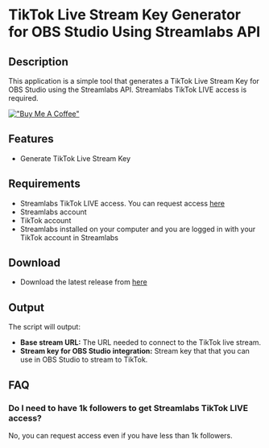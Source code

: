 # TikTok Live Stream Key Generator for OBS Studio Using Streamlabs API

## Description
This application is a simple tool that generates a TikTok Live Stream Key for OBS Studio using the Streamlabs API. Streamlabs TikTok LIVE access is required.

[!["Buy Me A Coffee"](https://www.buymeacoffee.com/assets/img/custom_images/orange_img.png)](https://buymeacoffee.com/loukious)


## Features
- Generate TikTok Live Stream Key

## Requirements
- Streamlabs TikTok LIVE access. You can request access [here](https://tiktok.com/falcon/live_g/live_access_pc_apply/result/index.html?id=GL6399433079641606942&lang=en-US)
- Streamlabs account
- TikTok account
- Streamlabs installed on your computer and you are logged in with your TikTok account in Streamlabs

## Download
- Download the latest release from [here](https://github.com/Loukious/StreamLabsTikTokStreamKeyGenerator/releases/latest)

## Output

The script will output:
- **Base stream URL:** The URL needed to connect to the TikTok live stream.
- **Stream key for OBS Studio integration:** Stream key that that you can use in OBS Studio to stream to TikTok.

## FAQ
### Do I need to have 1k followers to get Streamlabs TikTok LIVE access?
No, you can request access even if you have less than 1k followers.